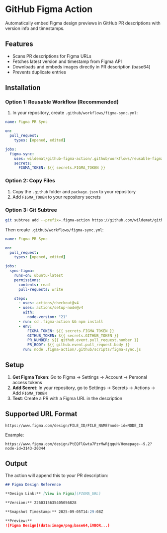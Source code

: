# GitHub Figma Action

Automatically embed Figma design previews in GitHub PR descriptions with version info and timestamps.

## Features

- Scans PR descriptions for Figma URLs
- Fetches latest version and timestamp from Figma API
- Downloads and embeds images directly in PR description (base64)
- Prevents duplicate entries

## Installation

### Option 1: Reusable Workflow (Recommended)

1. In your repository, create `.github/workflows/figma-sync.yml`:

```yaml
name: Figma PR Sync

on:
  pull_request:
    types: [opened, edited]

jobs:
  figma-sync:
    uses: wildemat/github-figma-action/.github/workflows/reusable-figma-sync.yml@main
    secrets:
      FIGMA_TOKEN: ${{ secrets.FIGMA_TOKEN }}
```

### Option 2: Copy Files

1. Copy the `.github` folder and `package.json` to your repository
2. Add `FIGMA_TOKEN` to your repository secrets

### Option 3: Git Subtree

```bash
git subtree add --prefix=.figma-action https://github.com/wildemat/github-figma-action.git main --squash
```

Then create `.github/workflows/figma-sync.yml`:

```yaml
name: Figma PR Sync

on:
  pull_request:
    types: [opened, edited]

jobs:
  sync-figma:
    runs-on: ubuntu-latest
    permissions:
      contents: read
      pull-requests: write

    steps:
      - uses: actions/checkout@v4
      - uses: actions/setup-node@v4
        with:
          node-version: "21"
      - run: cd .figma-action && npm install
      - env:
          FIGMA_TOKEN: ${{ secrets.FIGMA_TOKEN }}
          GITHUB_TOKEN: ${{ secrets.GITHUB_TOKEN }}
          PR_NUMBER: ${{ github.event.pull_request.number }}
          PR_BODY: ${{ github.event.pull_request.body }}
        run: node .figma-action/.github/scripts/figma-sync.js
```

## Setup

1. **Get Figma Token**: Go to Figma → Settings → Account → Personal access tokens
2. **Add Secret**: In your repository, go to Settings → Secrets → Actions → Add `FIGMA_TOKEN`
3. **Test**: Create a PR with a Figma URL in the description

## Supported URL Format

```
https://www.figma.com/design/FILE_ID/FILE_NAME?node-id=NODE_ID
```

Example:

```
https://www.figma.com/design/PtEQFlGwta7PzrMwRjqquH/Homepage--9.2?node-id=3143-20344
```

## Output

The action will append this to your PR description:

```markdown
## Figma Design Reference

**Design Link:** [View in Figma](FIGMA_URL)

**Version:** 2260315635405056828

**Snapshot Timestamp:** 2025-09-05T14:29:08Z

**Preview:**
![Figma Design](data:image/png;base64,iVBOR...)
```
